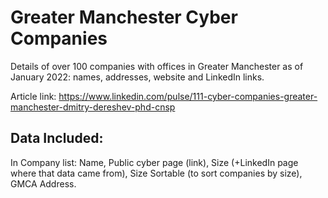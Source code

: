 # Greater Manchester Cyber Companies
Details of over 100 companies with offices in Greater Manchester as of January 2022: names, addresses, website and LinkedIn links.

Article link: https://www.linkedin.com/pulse/111-cyber-companies-greater-manchester-dmitry-dereshev-phd-cnsp

## Data Included:
In Company list:
Name, Public cyber page (link), Size (+LinkedIn page where that data came from), Size Sortable (to sort companies by size), GMCA Address.
